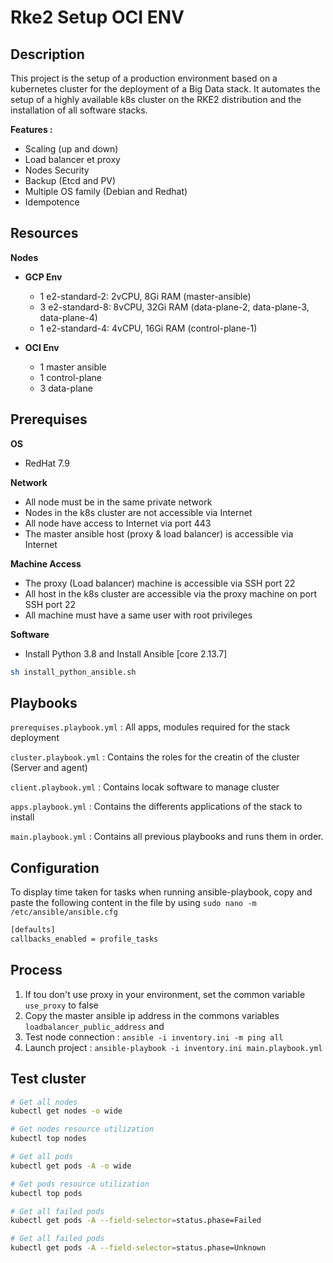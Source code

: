 # **Rke2 Setup OCI ENV**

## **Description**

This project is the setup of a production environment based on a kubernetes cluster for the deployment of a Big Data stack. It automates the setup of a highly available k8s cluster on the RKE2 distribution and the installation of all software stacks.

**Features :**

- Scaling (up and down)
- Load balancer et proxy
- Nodes Security
- Backup (Etcd and PV)
- Multiple OS family (Debian and Redhat)
- Idempotence

## **Resources**

**Nodes**

- **GCP Env**

  - 1 e2-standard-2: 2vCPU, 8Gi RAM (master-ansible)
  - 3 e2-standard-8: 8vCPU, 32Gi RAM (data-plane-2, data-plane-3, data-plane-4)
  - 1 e2-standard-4: 4vCPU, 16Gi RAM (control-plane-1)

- **OCI Env**

  - 1 master ansible
  - 1 control-plane
  - 3 data-plane

## **Prerequises**

**OS**

- RedHat 7.9

**Network**

- All node must be in the same private network
- Nodes in the k8s cluster are not accessible via Internet
- All node have access to Internet via port 443
- The master ansible host (proxy & load balancer) is accessible via Internet

**Machine Access**

- The proxy (Load balancer) machine is accessible via SSH port 22
- All host in the k8s cluster are accessible via the proxy machine on port SSH port 22
- All machine must have a same user with root privileges

**Software**

- Install Python 3.8 and Install Ansible [core 2.13.7]

```bash
sh install_python_ansible.sh
```

## **Playbooks**

`prerequises.playbook.yml` : All apps, modules required for the stack deployment

`cluster.playbook.yml` : Contains the roles for the creatin of the cluster (Server and agent)

`client.playbook.yml` : Contains locak software to manage cluster

`apps.playbook.yml` : Contains the differents applications of the stack to install

`main.playbook.yml` : Contains all previous playbooks and runs them in order.

## **Configuration**

To display time taken for tasks when running ansible-playbook, copy and paste the following content in the file by using `sudo nano -m /etc/ansible/ansible.cfg`

```bash
[defaults]
callbacks_enabled = profile_tasks
```

## **Process**

1. If tou don't use proxy in your environment, set the common variable `use_proxy` to false
2. Copy the master ansible ip address in the commons variables `loadbalancer_public_address` and
3. Test node connection : `ansible -i inventory.ini -m ping all`
4. Launch project : `ansible-playbook -i inventory.ini main.playbook.yml`

## **Test cluster**

```bash
# Get all nodes
kubectl get nodes -o wide

# Get nodes resource utilization
kubectl top nodes

# Get all pods
kubectl get pods -A -o wide

# Get pods resource utilization
kubectl top pods

# Get all failed pods
kubectl get pods -A --field-selector=status.phase=Failed

# Get all failed pods
kubectl get pods -A --field-selector=status.phase=Unknown
```
